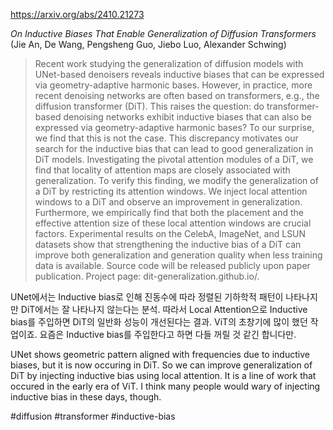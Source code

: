 https://arxiv.org/abs/2410.21273

*On Inductive Biases That Enable Generalization of Diffusion Transformers* (Jie An, De Wang, Pengsheng Guo, Jiebo Luo, Alexander Schwing)

> Recent work studying the generalization of diffusion models with UNet-based denoisers reveals inductive biases that can be expressed via geometry-adaptive harmonic bases. However, in practice, more recent denoising networks are often based on transformers, e.g., the diffusion transformer (DiT). This raises the question: do transformer-based denoising networks exhibit inductive biases that can also be expressed via geometry-adaptive harmonic bases? To our surprise, we find that this is not the case. This discrepancy motivates our search for the inductive bias that can lead to good generalization in DiT models. Investigating the pivotal attention modules of a DiT, we find that locality of attention maps are closely associated with generalization. To verify this finding, we modify the generalization of a DiT by restricting its attention windows. We inject local attention windows to a DiT and observe an improvement in generalization. Furthermore, we empirically find that both the placement and the effective attention size of these local attention windows are crucial factors. Experimental results on the CelebA, ImageNet, and LSUN datasets show that strengthening the inductive bias of a DiT can improve both generalization and generation quality when less training data is available. Source code will be released publicly upon paper publication. Project page: dit-generalization.github.io/.

UNet에서는 Inductive bias로 인해 진동수에 따라 정렬된 기하학적 패턴이 나타나지만 DiT에서는 잘 나타나지 않는다는 분석. 따라서 Local Attention으로 Inductive bias를 주입하면 DiT의 일반화 성능이 개선된다는 결과. ViT의 초창기에 많이 했던 작업이죠. 요즘은 Inductive bias를 주입한다고 하면 다들 꺼릴 것 같긴 합니다만.

<english>
UNet shows geometric pattern aligned with frequencies due to inductive biases, but it is now occuring in DiT. So we can improve generalization of DiT by injecting inductive bias using local attention. It is a line of work that occured in the early era of ViT. I think many people would wary of injecting inductive bias in these days, though.
</english>

#diffusion #transformer #inductive-bias
